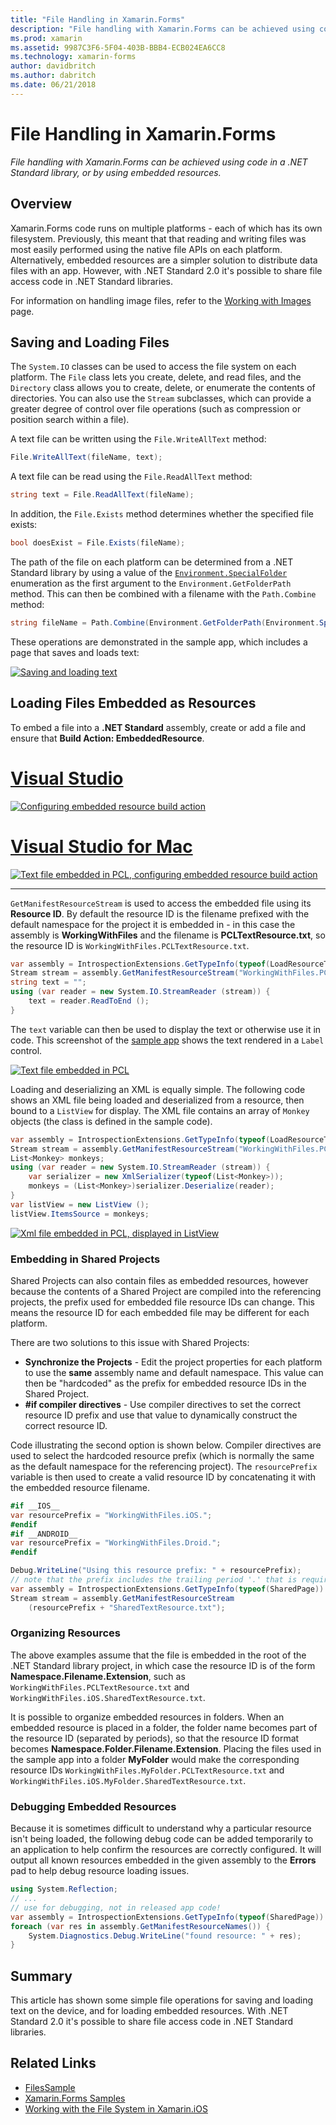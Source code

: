```yaml
---
title: "File Handling in Xamarin.Forms"
description: "File handling with Xamarin.Forms can be achieved using code in a .NET Standard library, or by using embedded resources."
ms.prod: xamarin
ms.assetid: 9987C3F6-5F04-403B-BBB4-ECB024EA6CC8
ms.technology: xamarin-forms
author: davidbritch
ms.author: dabritch
ms.date: 06/21/2018
---
```


# File Handling in Xamarin.Forms

_File handling with Xamarin.Forms can be achieved using code in a .NET Standard library, or by using embedded resources._

## Overview

Xamarin.Forms code runs on multiple platforms - each of which has its own filesystem. Previously, this meant that that reading and writing files was most easily performed using the native file APIs on each platform. Alternatively, embedded resources are a simpler solution to distribute data files with an app. However, with .NET Standard 2.0 it's possible to share file access code in .NET Standard libraries.

For information on handling image files, refer to the [Working with Images](~/xamarin-forms/user-interface/images.md) page.

<a name="Loading_and_Saving_Files" />

## Saving and Loading Files

The `System.IO` classes can be used to access the file system on each platform. The `File` class lets you create, delete, and read files, and the `Directory` class allows you to create, delete, or enumerate the contents of directories. You can also use the `Stream` subclasses, which can provide a greater degree of control over file operations (such as compression or position search within a file).

A text file can be written using the `File.WriteAllText` method:

```csharp
File.WriteAllText(fileName, text);
```

A text file can be read using the `File.ReadAllText` method:

```csharp
string text = File.ReadAllText(fileName);
```

In addition, the `File.Exists` method determines whether the specified file exists:

```csharp
bool doesExist = File.Exists(fileName);
```

The path of the file on each platform can be determined from a .NET Standard library by using a value of the [`Environment.SpecialFolder`](xref:System.Environment.SpecialFolder) enumeration as the first argument to the `Environment.GetFolderPath` method. This can then be combined with a filename with the `Path.Combine` method:

```csharp
string fileName = Path.Combine(Environment.GetFolderPath(Environment.SpecialFolder.LocalApplicationData), "temp.txt");
```

These operations are demonstrated in the sample app, which includes a page that saves and loads text:

[![Saving and loading text](files-images/saveandload-sml.png "Saving and Loading Files in App")](files-images/saveandload.png#lightbox "Saving and Loading Files in App")

<a name="Loading_Files_Embedded_as_Resources" />

## Loading Files Embedded as Resources

To embed a file into a **.NET Standard** assembly, create or add a file and ensure that **Build Action: EmbeddedResource**.

# [Visual Studio](#tab/vswin)

[![Configuring embedded resource build action](files-images/vs-embeddedresource-sml.png "Setting EmbeddedResource BuildAction")](files-images/vs-embeddedresource.png#lightbox "Setting EmbeddedResource BuildAction")

# [Visual Studio for Mac](#tab/vsmac)

[![Text file embedded in PCL, configuring embedded resource build action](files-images/xs-embeddedresource-sml.png "Setting EmbeddedResource BuildAction")](files-images/xs-embeddedresource.png#lightbox "Setting EmbeddedResource BuildAction")

-----

`GetManifestResourceStream` is used to access the embedded file using its **Resource ID**. By default the resource ID is the filename prefixed with the default namespace for the project it is embedded in - in this case the assembly is **WorkingWithFiles** and the filename is **PCLTextResource.txt**, so the resource ID is `WorkingWithFiles.PCLTextResource.txt`.

```csharp
var assembly = IntrospectionExtensions.GetTypeInfo(typeof(LoadResourceText)).Assembly;
Stream stream = assembly.GetManifestResourceStream("WorkingWithFiles.PCLTextResource.txt");
string text = "";
using (var reader = new System.IO.StreamReader (stream)) {
    text = reader.ReadToEnd ();
}
```

The `text` variable can then be used to display the text or otherwise use it in code. This screenshot of the [sample app](https://developer.xamarin.com/samples/xamarin-forms/WorkingWithFiles/) shows the text rendered in a `Label` control.

 [![Text file embedded in PCL](files-images/pcltext-sml.png "Embedded Text File in PCL Displayed in App")](files-images/pcltext.png#lightbox "Embedded Text File in PCL Displayed in App")

Loading and deserializing an XML is equally simple. The following code shows an XML file being loaded and deserialized from a resource, then bound to a `ListView` for display. The XML file contains an array of `Monkey` objects (the class is defined in the sample code).

```csharp
var assembly = IntrospectionExtensions.GetTypeInfo(typeof(LoadResourceText)).Assembly;
Stream stream = assembly.GetManifestResourceStream("WorkingWithFiles.PCLXmlResource.xml");
List<Monkey> monkeys;
using (var reader = new System.IO.StreamReader (stream)) {
    var serializer = new XmlSerializer(typeof(List<Monkey>));
    monkeys = (List<Monkey>)serializer.Deserialize(reader);
}
var listView = new ListView ();
listView.ItemsSource = monkeys;
```

 [![Xml file embedded in PCL, displayed in ListView](files-images/pclxml-sml.png "Embedded XML File in PCL Displayed in ListView")](files-images/pclxml.png#lightbox "Embedded XML File in PCL Displayed in ListView")

<a name="Embedding_in_Shared_Projects" />

### Embedding in Shared Projects

Shared Projects can also contain files as embedded resources, however because the contents of a Shared Project are compiled into the referencing projects, the prefix used for embedded file resource IDs can change. This means the resource ID for each embedded file may be different for each platform.

There are two solutions to this issue with Shared Projects:

-  **Synchronize the Projects** - Edit the project properties for each platform to use the  **same** assembly name and default namespace. This value can then be "hardcoded" as the prefix for embedded resource IDs in the Shared Project.
-  **#if compiler directives** - Use compiler directives to set the correct resource ID prefix and use that value to dynamically construct the correct resource ID.


Code illustrating the second option is shown below. Compiler directives are used to select the hardcoded resource prefix (which is normally the same as the default namespace for the referencing project). The `resourcePrefix` variable is then used to create a valid resource ID by concatenating it with the embedded resource filename.

```csharp
#if __IOS__
var resourcePrefix = "WorkingWithFiles.iOS.";
#endif
#if __ANDROID__
var resourcePrefix = "WorkingWithFiles.Droid.";
#endif

Debug.WriteLine("Using this resource prefix: " + resourcePrefix);
// note that the prefix includes the trailing period '.' that is required
var assembly = IntrospectionExtensions.GetTypeInfo(typeof(SharedPage)).Assembly;
Stream stream = assembly.GetManifestResourceStream
    (resourcePrefix + "SharedTextResource.txt");
```

<a name="Organizing_Resources" />

### Organizing Resources

The above examples assume that the file is embedded in the root of the .NET Standard library project, in which case the resource ID is of the form **Namespace.Filename.Extension**, such as `WorkingWithFiles.PCLTextResource.txt` and `WorkingWithFiles.iOS.SharedTextResource.txt`.

It is possible to organize embedded resources in folders. When an embedded resource is placed in a folder, the folder name becomes part of the resource ID (separated by periods), so that the resource ID format becomes **Namespace.Folder.Filename.Extension**. Placing the files used in the sample app into a folder **MyFolder** would make the corresponding resource IDs `WorkingWithFiles.MyFolder.PCLTextResource.txt` and `WorkingWithFiles.iOS.MyFolder.SharedTextResource.txt`.

<a name="Debugging_Embedded_Resources" />

### Debugging Embedded Resources

Because it is sometimes difficult to understand why a particular resource isn't being loaded, the following debug code can be added temporarily to an application to help confirm the resources are correctly configured. It will output all known resources embedded in the given assembly to the **Errors** pad to help debug resource loading issues.

```csharp
using System.Reflection;
// ...
// use for debugging, not in released app code!
var assembly = IntrospectionExtensions.GetTypeInfo(typeof(SharedPage)).Assembly;
foreach (var res in assembly.GetManifestResourceNames()) {
    System.Diagnostics.Debug.WriteLine("found resource: " + res);
}
```

## Summary

This article has shown some simple file operations for saving and loading text on the device, and for loading embedded resources. With .NET Standard 2.0 it's possible to share file access code in .NET Standard libraries.

## Related Links

- [FilesSample](https://developer.xamarin.com/samples/xamarin-forms/WorkingWithFiles/)
- [Xamarin.Forms Samples](https://github.com/xamarin/xamarin-forms-samples)
- [Working with the File System in Xamarin.iOS](~/ios/app-fundamentals/file-system.md)

